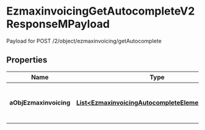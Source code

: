 

# EzmaxinvoicingGetAutocompleteV2ResponseMPayload

Payload for POST /2/object/ezmaxinvoicing/getAutocomplete

## Properties

| Name | Type | Description | Notes |
|------------ | ------------- | ------------- | -------------|
|**aObjEzmaxinvoicing** | [**List&lt;EzmaxinvoicingAutocompleteElementResponse&gt;**](EzmaxinvoicingAutocompleteElementResponse.md) | An array of Ezmaxinvoicing autocomplete element response. |  |



